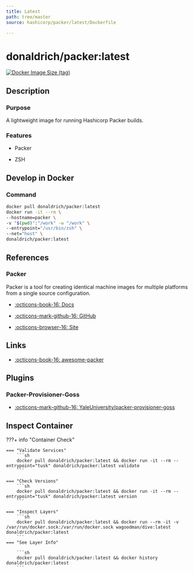```yaml
---
title: Latest
path: tree/master
source: hashicorp/packer/latest/Dockerfile

---
```


# donaldrich/packer:latest

[![Docker Image Size (tag)](https://img.shields.io/docker/image-size/donaldrich/packer/latest?color=blue&label=size&logo=docker&style=flat-square)](https://hub.docker.com/r/donaldrich/packer/latest)

## Description

### Purpose

A lightweight image for running Hashicorp Packer builds.

### Features

- Packer

- ZSH

## Develop in Docker

### Command

```sh
docker pull donaldrich/packer:latest
docker run -it --rm \
--hostname=packer \
-v "$(pwd)":"/work" -w "/work" \
--entrypoint="/usr/bin/zsh" \
--net="host" \
donaldrich/packer:latest
```

## References

### Packer

Packer is a tool for creating identical machine images for multiple platforms from a single source configuration.

- [:octicons-book-16: Docs](https://www.packer.io/docs)

- [:octicons-mark-github-16: GitHub](https://github.com/hashicorp/packer)

- [:octicons-browser-16: Site](https://www.packer.io)
## Links

- [:octicons-book-16: awesome-packer](https://github.com/dawitnida/awesome-packer)

## Plugins

### Packer-Provisioner-Goss

- [:octicons-mark-github-16: YaleUniversity/packer-provisioner-goss](https://github.com/YaleUniversity/packer-provisioner-goss)

## Inspect Container

???+ info "Container Check"

    === "Validate Services"
        ```sh
        docker pull donaldrich/packer:latest && docker run -it --rm --entrypoint="tusk" donaldrich/packer:latest validate
        ```

    === "Check Versions"
        ```sh
        docker pull donaldrich/packer:latest && docker run -it --rm --entrypoint="tusk" donaldrich/packer:latest version
        ```

    === "Inspect Layers"
        ```sh
        docker pull donaldrich/packer:latest && docker run --rm -it -v /var/run/docker.sock:/var/run/docker.sock wagoodman/dive:latest donaldrich/packer:latest
        ```
    === "See Layer Info"

        ```sh
        docker pull donaldrich/packer:latest && docker history donaldrich/packer:latest
        ```
